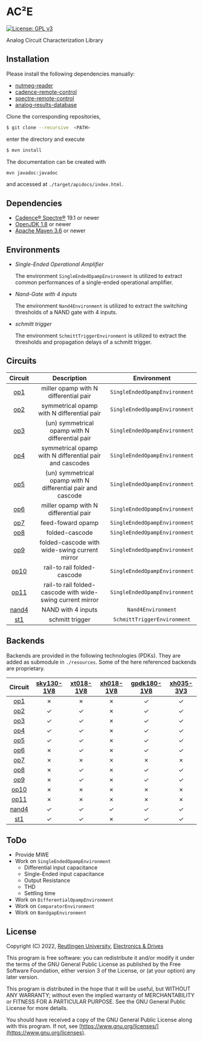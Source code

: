 # AC²E
[![License: GPL v3](https://img.shields.io/badge/License-GPLv3-blue.svg)](https://www.gnu.org/licenses/gpl-3.0) 

Analog Circuit Characterization Library

## Installation

Please install the following dependencies manually:

- [nutmeg-reader](https://github.com/electronics-and-drives/nutmeg-reader) 
- [cadence-remote-control](https://github.com/electronics-and-drives/cadence-remote-control) 
- [spectre-remote-control](https://github.com/electronics-and-drives/spectre-remote-control) 
- [analog-results-database](https://github.com/electronics-and-drives/analog-results-database) 

Clone the corresponding repositories, 
```bash
$ git clone --recursive  <PATH>
```
enter the directory and execute

```bash
$ mvn install
```

The documentation can be created with 
```bash
mvn javadoc:javadoc
```
and accessed at  `./target/apidocs/index.html`.


## Dependencies

- [Cadence® Spectre®](https://www.cadence.com/ko_KR/home/tools/custom-ic-analog-rf-design/circuit-simulation/spectre-simulation-platform.html) 19.1 or newer
- [OpenJDK 1.8](https://openjdk.java.net/) or newer 
- [Apache Maven 3.6](https://maven.apache.org/) or newer

## Environments

- *Single-Ended Operational Amplifier*

  The environment `SingleEndedOpampEnvironment` is utilized to extract
  common performances of a single-ended operational amplifier.

- *Nand-Gate with 4 inputs*

  The environment `Nand4Environment` is utilized to extract
  the switching thresholds of a NAND gate with 4 inputs.

- *schmitt trigger*

  The environment `SchmittTriggerEnvironment` is utilized to extract
  the thresholds and propagation delays of a schmitt trigger.

## Circuits

| Circuit                                                                           | Description                                                 | Environment                       |
| :-------------------------------------------------------------------------------: | :---------------------------------------------------------: | :-------------------------------: |
|  [op1](https://raw.githubusercontent.com/matthschw/ace/main/figures/op1.png)      | miller opamp with N differential pair                       | `SingleEndedOpampEnvironment`     |
|  [op2](https://raw.githubusercontent.com/matthschw/ace/main/figures/op2.png)      | symmetrical opamp with N differential pair                  | `SingleEndedOpampEnvironment`     |
|  [op3](https://raw.githubusercontent.com/matthschw/ace/main/figures/op3.png)      | (un) symmetrical opamp with N differential pair             | `SingleEndedOpampEnvironment`     |
|  [op4](https://raw.githubusercontent.com/matthschw/ace/main/figures/op4.png)      | symmetrical opamp with N differential pair and cascodes     | `SingleEndedOpampEnvironment`     |
|  [op5](https://raw.githubusercontent.com/matthschw/ace/main/figures/op5.png)      | (un) symmetrical opamp with N differential pair and cascode | `SingleEndedOpampEnvironment`     |
|  [op6](https://raw.githubusercontent.com/matthschw/ace/main/figures/op6.png)      | miller opamp with N differential pair                       | `SingleEndedOpampEnvironment`     |
|  [op7](https://raw.githubusercontent.com/matthschw/ace/main/figures/op7.png)      | feed-foward opamp                                           | `SingleEndedOpampEnvironment`     |
|  [op8](https://raw.githubusercontent.com/matthschw/ace/main/figures/op8.png)      | folded-cascode                                              | `SingleEndedOpampEnvironment`     |
|  [op9](https://raw.githubusercontent.com/matthschw/ace/main/figures/op9.png)      | folded-cascode with wide-swing current mirror               | `SingleEndedOpampEnvironment`     |
|  [op10](https://raw.githubusercontent.com/matthschw/ace/main/figures/op10.png)    | rail-to rail folded-cascode                                 | `SingleEndedOpampEnvironment`     |
|  [op11](https://raw.githubusercontent.com/matthschw/ace/main/figures/op11.png)    | rail-to rail folded-cascode with wide-swing current mirror  | `SingleEndedOpampEnvironment`     |
|  [nand4](https://raw.githubusercontent.com/matthschw/ace/main/figures/nand4.png)  | NAND with 4 inputs                                          | `Nand4Environment`                |
|  [st1](https://raw.githubusercontent.com/matthschw/ace/main/figures/st1.png)      | schmitt trigger                                             | `SchmittTriggerEnvironment`       |

## Backends

Backends are provided in the following technologies (PDKs).
They are added as submodule in `./resources`.
Some of the here referenced backends are proprietary.

| Circuit                                                                           | [sky130-1V8](https://github.com/matthschw/ace-sky130-1V8)  | [xt018-1V8](https://gitlab-forschung.reutlingen-university.de/eda/ace-xt018-1v8)  | [xh018-1V8](https://gitlab-forschung.reutlingen-university.de/eda/ace-xh018-1v8)  | [gpdk180-1V8](https://github.com/matthschw/ace-sky130-1V8)  | [xh035-3V3](https://gitlab-forschung.reutlingen-university.de/eda/ace-xh035-3v3)  |
| :-------------------------------------------------------------------------------: | :--------------------------------------------------------: | :-------------------------------------------------------------------------------: | :-------------------------------------------------------------------------------: | :---------------------------------------------------------: | :-------------------------------------------------------------------------------: |
|  [op1](https://raw.githubusercontent.com/matthschw/ace/main/figures/op1.png)      | &#10007;                                                   | &#10007;                                                                          | &#10007;                                                                          | &#10003;                                                    | &#10003;                                                                          |
|  [op2](https://raw.githubusercontent.com/matthschw/ace/main/figures/op2.png)      | &#10003;                                                   | &#10003;                                                                          | &#10007;                                                                          | &#10003;                                                    | &#10003;                                                                          |
|  [op3](https://raw.githubusercontent.com/matthschw/ace/main/figures/op3.png)      | &#10003;                                                   | &#10003;                                                                          | &#10007;                                                                          | &#10003;                                                    | &#10003;                                                                          |
|  [op4](https://raw.githubusercontent.com/matthschw/ace/main/figures/op4.png)      | &#10003;                                                   | &#10003;                                                                          | &#10007;                                                                          | &#10003;                                                    | &#10003;                                                                          |
|  [op5](https://raw.githubusercontent.com/matthschw/ace/main/figures/op5.png)      | &#10003;                                                   | &#10003;                                                                          | &#10007;                                                                          | &#10003;                                                    | &#10003;                                                                          |
|  [op6](https://raw.githubusercontent.com/matthschw/ace/main/figures/op6.png)      | &#10007;                                                   | &#10003;                                                                          | &#10007;                                                                          | &#10003;                                                    | &#10003;                                                                          |
|  [op7](https://raw.githubusercontent.com/matthschw/ace/main/figures/op7.png)      | &#10007;                                                   | &#10007;                                                                          | &#10007;                                                                          | &#10007;                                                    | &#10007;                                                                          |
|  [op8](https://raw.githubusercontent.com/matthschw/ace/main/figures/op8.png)      | &#10007;                                                   | &#10003;                                                                          | &#10007;                                                                          | &#10003;                                                    | &#10003;                                                                          |
|  [op9](https://raw.githubusercontent.com/matthschw/ace/main/figures/op9.png)      | &#10007;                                                   | &#10003;                                                                          | &#10007;                                                                          | &#10003;                                                    | &#10003;                                                                          |
|  [op10](https://raw.githubusercontent.com/matthschw/ace/main/figures/op10.png)    | &#10007;                                                   | &#10007;                                                                          | &#10007;                                                                          | &#10007;                                                    | &#10007;                                                                          |
|  [op11](https://raw.githubusercontent.com/matthschw/ace/main/figures/op11.png)    | &#10007;                                                   | &#10007;                                                                          | &#10007;                                                                          | &#10007;                                                    | &#10007;                                                                          |
|  [nand4](https://raw.githubusercontent.com/matthschw/ace/main/figures/nand4.png)  | &#10003;                                                   | &#10003;                                                                          | &#10003;                                                                          | &#10003;                                                    | &#10003;                                                                          |
|  [st1](https://raw.githubusercontent.com/matthschw/ace/main/figures/st1.png)      | &#10003;                                                   | &#10003;                                                                          | &#10007;                                                                          | &#10003;                                                    | &#10003;                                                                          |

## ToDo

- Provide MWE
- Work on `SingleEndedOpampEnvironment`
  - Differential input capacitance
  - Single-Ended input capacitance 
  - Output Resistance
  - THD
  - Settling time
- Work on `DifferentialOpampEnvironment`  
- Work on `ComparatorEnvironment`  
- Work on `BandgapEnvironment`  

## License

Copyright (C) 2022, [Reutlingen University](https://www.reutlingen-university.de), [Electronics & Drives](https://www.electronics-and-drives.de/)

This program is free software: you can redistribute it and/or modify
it under the terms of the GNU General Public License as published by
the Free Software Foundation, either version 3 of the License, or
(at your option) any later version.

This program is distributed in the hope that it will be useful,
but WITHOUT ANY WARRANTY; without even the implied warranty of
MERCHANTABILITY or FITNESS FOR A PARTICULAR PURPOSE.  See the
GNU General Public License for more details.

You should have received a copy of the GNU General Public License
along with this program. If not, see 
[https://www.gnu.org/licenses/](https://www.gnu.org/licenses).
